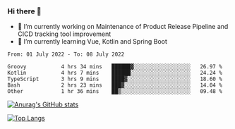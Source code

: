 ### Hi there 👋

- 🔭 I’m currently working on Maintenance of Product Release Pipeline and CICD tracking tool improvement
- 🌱 I’m currently learning Vue, Kotlin and Spring Boot

<!--START_SECTION:waka-->

```text
From: 01 July 2022 - To: 08 July 2022

Groovy           4 hrs 34 mins   ██████▓░░░░░░░░░░░░░░░░░░   26.97 %
Kotlin           4 hrs 7 mins    ██████░░░░░░░░░░░░░░░░░░░   24.24 %
TypeScript       3 hrs 9 mins    ████▓░░░░░░░░░░░░░░░░░░░░   18.60 %
Bash             2 hrs 23 mins   ███▓░░░░░░░░░░░░░░░░░░░░░   14.04 %
Other            1 hr 36 mins    ██▒░░░░░░░░░░░░░░░░░░░░░░   09.48 %
```

<!--END_SECTION:waka-->

[![Anurag's GitHub stats](https://github-readme-stats.vercel.app/api?username=yunhao981&show_icons=true&theme=solarized-dark)](https://github.com/anuraghazra/github-readme-stats)

[![Top Langs](https://github-readme-stats.vercel.app/api/top-langs/?username=yunhao981&theme=solarized-dark&layout=compact)](https://github.com/anuraghazra/github-readme-stats)

<!--
**yunhao981/yunhao981** is a ✨ _special_ ✨ repository because its `README.md` (this file) appears on your GitHub profile.

Here are some ideas to get you started:

- 🔭 I’m currently working on Maintenance of Release Pipeline and CICD tracking tool improvement
- 🌱 I’m currently learning Vue, Kotlin and Spring Boot
- 👯 I’m looking to collaborate on ...
- 🤔 I’m looking for help with ...
- 💬 Ask me about ...
- 📫 How to reach me: ...
- 😄 Pronouns: ...
- ⚡ Fun fact: ...
-->


